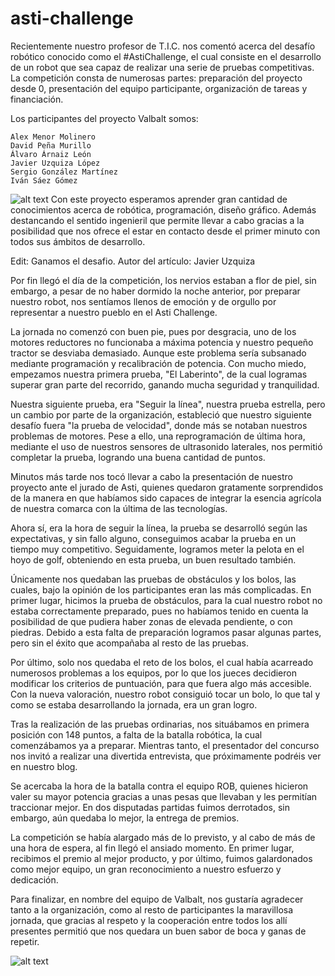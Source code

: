 # asti-challenge
Recientemente nuestro profesor de T.I.C. nos comentó acerca del desafío robótico conocido como el #AstiChallenge, el cual consiste en el desarrollo de un robot que sea capaz de realizar una serie de pruebas competitivas.
La competición consta de numerosas partes: preparación del proyecto desde 0, presentación del equipo participante, organización de tareas y financiación.

Los participantes del proyecto Valbalt somos:

    Alex Menor Molinero
    David Peña Murillo
    Álvaro Árnaiz León
    Javier Uzquiza López
    Sergio González Martínez
    Iván Sáez Gómez

![alt text](http://3.bp.blogspot.com/-DFcVBFUEUv8/WLQe19_9GyI/AAAAAAAAB3g/UeO_jqbPLXAO7NIYHrI5UgFxZ-758xZZQCK4B/s1600/avers2.png)
Con este proyecto esperamos aprender gran cantidad de conocimientos acerca de robótica, programación, diseño gráfico. Además destancando el sentido ingenieril que permite llevar a cabo gracias a la posibilidad que nos ofrece el estar en contacto desde el primer minuto con todos sus ámbitos de desarrollo.

Edit: Ganamos el desafio. Autor del artículo: Javier Uzquiza

Por fin llegó el día de la competición, los nervios estaban a flor de piel, sin embargo, a pesar de no haber dormido la noche anterior, por preparar nuestro robot, nos sentíamos llenos de emoción y de orgullo por representar a nuestro pueblo en el Asti Challenge.

La jornada no comenzó con buen pie, pues por desgracia, uno de los motores reductores no funcionaba a máxima potencia y nuestro pequeño tractor se desviaba demasiado. Aunque este problema sería subsanado mediante programación y recalibración de potencia. Con mucho miedo, empezamos nuestra primera prueba, "El Laberinto", de la cual logramas superar gran parte del recorrido, ganando mucha seguridad y tranquilidad.

Nuestra siguiente prueba, era "Seguir la línea", nuestra prueba estrella, pero un cambio por parte de la organización, estableció que nuestro siguiente desafío fuera "la prueba de velocidad", donde más se notaban nuestros problemas de motores. Pese a ello, una reprogramación de última hora, mediante el uso de nuestros sensores de ultrasonido laterales, nos permitió completar la prueba, logrando una buena cantidad de puntos.

Minutos más tarde nos tocó llevar a cabo la presentación de nuestro proyecto ante el jurado de Asti, quienes quedaron gratamente sorprendidos de la manera en que habíamos sido capaces de integrar la esencia agrícola de nuestra comarca con la última de las tecnologías.

Ahora sí, era la hora de seguir la línea, la prueba se desarrolló según las expectativas, y sin fallo alguno, conseguimos acabar la prueba en un tiempo muy competitivo.
Seguidamente, logramos meter la pelota en el hoyo de golf, obteniendo en esta prueba, un buen resultado también.

Únicamente nos quedaban las pruebas de obstáculos y los bolos, las cuales, bajo la opinión de los participantes eran las más complicadas.
En primer lugar, hicimos la prueba de obstáculos, para la cual nuestro robot no estaba correctamente preparado, pues no habíamos tenido en cuenta la posibilidad de que pudiera haber zonas de elevada pendiente, o con piedras. Debido a esta falta de preparación logramos pasar algunas partes, pero sin el éxito que acompañaba al resto de las pruebas.

Por último, solo nos quedaba el reto de los bolos, el cual había acarreado numerosos problemas a los equipos, por lo que los jueces decidieron modificar los criterios de puntuación, para que fuera algo más accesible. Con la nueva valoración, nuestro robot consiguió tocar un bolo, lo que tal y como se estaba desarrollando la jornada, era un gran logro.

Tras la realización de las pruebas ordinarias, nos situábamos en primera posición con 148 puntos, a falta de la batalla robótica, la cual comenzábamos ya a preparar.
Mientras tanto, el presentador del concurso nos invitó a realizar una divertida entrevista, que próximamente podréis ver en nuestro blog.

Se acercaba la hora de la batalla contra el equipo ROB, quienes hicieron valer su mayor potencia gracias a unas pesas que llevaban y les permitían traccionar mejor. En dos disputadas partidas fuimos derrotados, sin embargo, aún quedaba lo mejor, la entrega de premios.

La competición se había alargado más de lo previsto, y al cabo de más de una hora de espera, al fin llegó el ansiado momento. En primer lugar, recibimos el premio al mejor producto, y por último, fuimos galardonados como mejor equipo, un gran reconocimiento a nuestro esfuerzo y dedicación.

Para finalizar, en nombre del equipo de Valbalt, nos gustaría agradecer tanto a la organización, como al resto de participantes la maravillosa jornada, que gracias al respeto y la cooperación entre todos los allí presentes permitió que nos quedara un buen sabor de boca y ganas de repetir.

![alt text](https://3.bp.blogspot.com/-iHMTQnwg4es/WRCP7HZIQ-I/AAAAAAAAA1k/bt9SaDGQQEIr0tgainVBMAeug_rvioh9gCLcB/s1600/IMG_20170506_220623_734.jpg)
